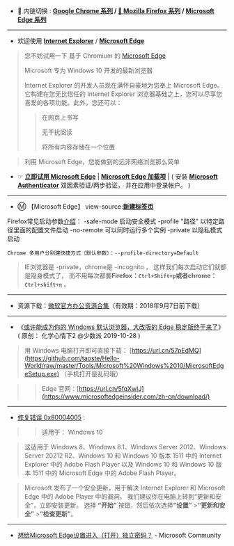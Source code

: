 - 🔄 内链切换 : **[Google Chrome 系列](https://github.com/taoste/Hello-World/tree/master/Tools/Google%20Chrome) / 
[🦊 Mozilla Firefox 系列](https://github.com/taoste/Hello-World/tree/master/Tools/Mozilla%20Firefox)  / 
[Microsoft Edge 系列](https://github.com/taoste/Hello-World/tree/master/Tools/Microsoft%20Windows%2010/Edge)**

------------------------------------------------------------------------------------------------------------------

- 欢迎使用 [**Internet Explorer**](https://www.microsoft.com/zh-cn/edge/) /  [**Microsoft Edge**](https://microsoftedgewelcome.microsoft.com/zh-cn/)
> 您不妨试用一下 基于 Chromium 的 [Microsoft Edge](https://microsoftedgewelcome.microsoft.com/zh-cn/)
> 
> Microsoft 专为 Windows 10 开发的最新浏览器
> 
> Internet Explorer 的开发人员现在满怀自豪地为您奉上 Microsoft Edge。它构建在您无比信任的 Internet Explorer 浏览器基础之上，您可以尽享您喜爱的各项功能。此外，您还可以：
> 
>>  在网页上书写
>>
>>  无干扰阅读
>>
>>将所有内容存储在一个位置

>利用 Microsoft Edge，您能做到的远非网络浏览那么简单

- ☞ [**立即试用 Microsoft Edge**](https://www.microsoft.com/zh-cn/MicrosoftEdgeWelcome) |  [**Microsoft Edge 加载项**](https://microsoftedge.microsoft.com/addons/Microsoft-Edge-Extensions-Home?hl=zh-CN)  | ( 安装 [**Microsoft Authenticator**](https://go.microsoft.com/fwlink/?LinkId=869155) 双因素验证/两步验证， 并在应用中登录帐户。  )
   
-------------------------------------------------

- Ⓜ️ 【Microsoft Edge】 view-source:[**新建标签页**](https://ntp.msn.cn/edge/ntp?locale=zh-cn&fre=1&dsp=1&sp=必应)

 Firefox常见启动参数[介绍](http://mozilla.com.cn/thread-21637-1-1.html)：
-safe-mode  启动安全模式
-profile "路径" 以特定路径里面的配置文件启动
-no-remote 可以同时运行多个实例
-private 以隐私模式启动

```
Chrome 多用户分别建快捷方式（默认参数）：--profile-directory=Default
```
> IE浏览器是 -private，chrome是 -incognito ，
> 这样我们每次启动它们就都是隐身模式了，
> 而不用每次都要**Firefox：`Ctrl+Shift+p`**或者**chrome：`Ctrl+shift+n`** 。

   
-------------------------------------------------

- 资源下载：[微软官方办公资源合集](Office.md)（有效期：2018年9月7日前下载）
   
-------------------------------------------------

- 《[或许能成为你的 Windows 默认浏览器，大改版的 Edge 稳定版终于来了](https://mp.weixin.qq.com/s/05QoUqoMfNEyDOIyM440Xw)》
(  原创： 化学心情下2 @少数派 2019-10-28 )

> 用 Windows 电脑打开即可直接下载： [https://url.cn/57pEdMQ](https://github.com/taoste/Hello-World/raw/master/Tools/Microsoft%20Windows%2010/MicrosoftEdgeSetup.exe) （手机打开是乱码哦）

>> Edge 官网：[https://url.cn/5fqXwlJ](https://www.microsoftedgeinsider.com/zh-cn/download/)
   
-------------------------------------------------

- [修复错误 0x80004005](https://support.microsoft.com/zh-cn/help/4028090/windows-fix-error-0x80004005) : 
>> 适用于： Windows 10

>这适用于 Windows 8、Windows 8.1、Windows Server 2012、Windows Server 20212 R2、Windows 10 和 Windows 10 版本 1511 中的 Internet Explorer 中的 Adobe Flash Player 以及 Windows 10 和 Windows 10 版本 1511 中的 Microsoft Edge 中的 Adobe Flash Player。

>   <p>Microsoft 发布了一个安全更新，用于解决 Internet Explorer 和 Microsoft Edge 中的 Adobe Player 中的漏洞。 我们建议你在电脑上转到“更新和安全”，立即安装更新。 选择 <b>“开始”</b> <span class=\"win-icon win-icon-WindowsLogo\"></span> 按钮，然后依次选择<b>“设置”</b> <span class=\"win-icon win-icon-Settings\"></span>><b>“更新和安全”</b> <span class=\"win-icon win-icon-Sync\"></span>><b>“检查更新”</b>。</p>
   
-------------------------------------------------

- [想给Microsoft Edge设置进入（打开）独立密码？](https://answers.microsoft.com/zh-hans/edge/forum/all/%E6%83%B3%E7%BB%99microsoft/4069a0d8-1c87-4448-8b56-3e19a12f6227) - Microsoft Community
